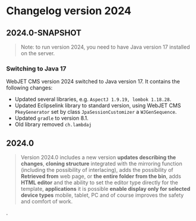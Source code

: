 # Changelog version 2024

## 2024.0-SNAPSHOT

> Note: to run version 2024, you need to have Java version 17 installed on the server.

### Switching to Java 17

WebJET CMS version 2024 switched to Java version 17. It contains the following changes:
- Updated several libraries, e.g. `AspectJ 1.9.19, lombok 1.18.28`.
- Updated Eclipselink library to standard version, using WebJET CMS `PkeyGenerator` set by class `JpaSessionCustomizer` a `WJGenSequence`.
- Updated `gradle` to version 8.1.
- Old library removed `ch.lambdaj`

## 2024.0

> Version 2024.0 includes a new version **updates describing the changes**, **cloning structure** integrated with the mirroring function (including the possibility of interlacing), adds the possibility of **Retrieved from** web page, or **the entire folder from the bin**, adds **HTML editor** and the ability to set the editor type directly for the template, **applications** it is possible **enable display only for selected device types** mobile, tablet, PC and of course improves the safety and comfort of work.

[](CHANGELOG-2023.md).
